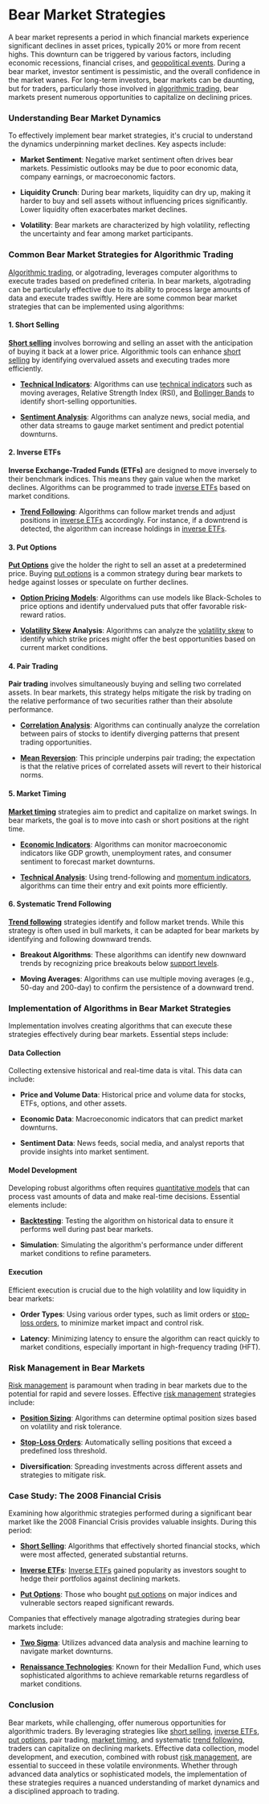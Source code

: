 # Bear Market Strategies

A bear market represents a period in which financial markets experience significant declines in asset prices, typically 20% or more from recent highs. This downturn can be triggered by various factors, including economic recessions, financial crises, and [geopolitical events](../g/geopolitical_events.md). During a bear market, investor sentiment is pessimistic, and the overall confidence in the market wanes. For long-term investors, bear markets can be daunting, but for traders, particularly those involved in [algorithmic trading](../a/algorithmic_trading.md), bear markets present numerous opportunities to capitalize on declining prices.

### Understanding Bear Market Dynamics

To effectively implement bear market strategies, it's crucial to understand the dynamics underpinning market declines. Key aspects include:

- **Market Sentiment**: Negative market sentiment often drives bear markets. Pessimistic outlooks may be due to poor economic data, company earnings, or macroeconomic factors.

- **Liquidity Crunch**: During bear markets, liquidity can dry up, making it harder to buy and sell assets without influencing prices significantly. Lower liquidity often exacerbates market declines.

- **Volatility**: Bear markets are characterized by high volatility, reflecting the uncertainty and fear among market participants.

### Common Bear Market Strategies for Algorithmic Trading

[Algorithmic trading](../a/algorithmic_trading.md), or algotrading, leverages computer algorithms to execute trades based on predefined criteria. In bear markets, algotrading can be particularly effective due to its ability to process large amounts of data and execute trades swiftly. Here are some common bear market strategies that can be implemented using algorithms:

#### 1. Short Selling

**[Short selling](../s/short_selling.md)** involves borrowing and selling an asset with the anticipation of buying it back at a lower price. Algorithmic tools can enhance [short selling](../s/short_selling.md) by identifying overvalued assets and executing trades more efficiently.

- **[Technical Indicators](../t/technical_indicators.md)**: Algorithms can use [technical indicators](../t/technical_indicators.md) such as moving averages, Relative Strength Index (RSI), and [Bollinger Bands](../b/bollinger_bands.md) to identify short-selling opportunities.
  
- **[Sentiment Analysis](../s/sentiment_analysis.md)**: Algorithms can analyze news, social media, and other data streams to gauge market sentiment and predict potential downturns.

#### 2. Inverse ETFs

**Inverse Exchange-Traded Funds (ETFs)** are designed to move inversely to their benchmark indices. This means they gain value when the market declines. Algorithms can be programmed to trade [inverse ETFs](../i/inverse_etfs.md) based on market conditions.

- **[Trend Following](../t/trend_following.md)**: Algorithms can follow market trends and adjust positions in [inverse ETFs](../i/inverse_etfs.md) accordingly. For instance, if a downtrend is detected, the algorithm can increase holdings in [inverse ETFs](../i/inverse_etfs.md).

#### 3. Put Options

**[Put Options](../p/put_options.md)** give the holder the right to sell an asset at a predetermined price. Buying [put options](../p/put_options.md) is a common strategy during bear markets to hedge against losses or speculate on further declines.

- **[Option Pricing Models](../o/option_pricing_models.md)**: Algorithms can use models like Black-Scholes to price options and identify undervalued puts that offer favorable risk-reward ratios.
  
- **[Volatility Skew](../v/volatility_skew.md) Analysis**: Algorithms can analyze the [volatility skew](../v/volatility_skew.md) to identify which strike prices might offer the best opportunities based on current market conditions.

#### 4. Pair Trading

**Pair trading** involves simultaneously buying and selling two correlated assets. In bear markets, this strategy helps mitigate the risk by trading on the relative performance of two securities rather than their absolute performance.

- **[Correlation Analysis](../c/correlation_analysis.md)**: Algorithms can continually analyze the correlation between pairs of stocks to identify diverging patterns that present trading opportunities.
  
- **[Mean Reversion](../m/mean_reversion.md)**: This principle underpins pair trading; the expectation is that the relative prices of correlated assets will revert to their historical norms.

#### 5. Market Timing

**[Market timing](../m/market_timing.md)** strategies aim to predict and capitalize on market swings. In bear markets, the goal is to move into cash or short positions at the right time.

- **[Economic Indicators](../e/economic_indicators.md)**: Algorithms can monitor macroeconomic indicators like GDP growth, unemployment rates, and consumer sentiment to forecast market downturns.

- **[Technical Analysis](../t/technical_analysis.md)**: Using trend-following and [momentum indicators](../m/momentum_indicators.md), algorithms can time their entry and exit points more efficiently.

#### 6. Systematic Trend Following

**[Trend following](../t/trend_following.md)** strategies identify and follow market trends. While this strategy is often used in bull markets, it can be adapted for bear markets by identifying and following downward trends.

- **Breakout Algorithms**: These algorithms can identify new downward trends by recognizing price breakouts below [support levels](../s/support_levels.md).

- **Moving Averages**: Algorithms can use multiple moving averages (e.g., 50-day and 200-day) to confirm the persistence of a downward trend.

### Implementation of Algorithms in Bear Market Strategies

Implementation involves creating algorithms that can execute these strategies effectively during bear markets. Essential steps include:

#### Data Collection

Collecting extensive historical and real-time data is vital. This data can include:

- **Price and Volume Data**: Historical price and volume data for stocks, ETFs, options, and other assets.
  
- **Economic Data**: Macroeconomic indicators that can predict market downturns.

- **Sentiment Data**: News feeds, social media, and analyst reports that provide insights into market sentiment.

#### Model Development

Developing robust algorithms often requires [quantitative models](../q/quantitative_models.md) that can process vast amounts of data and make real-time decisions. Essential elements include:

- **[Backtesting](../b/backtesting.md)**: Testing the algorithm on historical data to ensure it performs well during past bear markets.

- **Simulation**: Simulating the algorithm's performance under different market conditions to refine parameters.

#### Execution

Efficient execution is crucial due to the high volatility and low liquidity in bear markets:

- **Order Types**: Using various order types, such as limit orders or [stop-loss orders](../s/stop-loss_orders.md), to minimize market impact and control risk.

- **Latency**: Minimizing latency to ensure the algorithm can react quickly to market conditions, especially important in high-frequency trading (HFT).

### Risk Management in Bear Markets

[Risk management](../r/risk_management.md) is paramount when trading in bear markets due to the potential for rapid and severe losses. Effective [risk management](../r/risk_management.md) strategies include:

- **[Position Sizing](../p/position_sizing.md)**: Algorithms can determine optimal position sizes based on volatility and risk tolerance.

- **[Stop-Loss Orders](../s/stop-loss_orders.md)**: Automatically selling positions that exceed a predefined loss threshold.

- **Diversification**: Spreading investments across different assets and strategies to mitigate risk.

### Case Study: The 2008 Financial Crisis

Examining how algorithmic strategies performed during a significant bear market like the 2008 Financial Crisis provides valuable insights. During this period:

- **[Short Selling](../s/short_selling.md)**: Algorithms that effectively shorted financial stocks, which were most affected, generated substantial returns.
  
- **[Inverse ETFs](../i/inverse_etfs.md)**: [Inverse ETFs](../i/inverse_etfs.md) gained popularity as investors sought to hedge their portfolios against declining markets.

- **[Put Options](../p/put_options.md)**: Those who bought [put options](../p/put_options.md) on major indices and vulnerable sectors reaped significant rewards.

Companies that effectively manage algotrading strategies during bear markets include:

- **[Two Sigma](https://www.twosigma.com/)**: Utilizes advanced data analysis and machine learning to navigate market downturns.
  
- **[Renaissance Technologies](https://www.rentec.com/)**: Known for their Medallion Fund, which uses sophisticated algorithms to achieve remarkable returns regardless of market conditions.

### Conclusion

Bear markets, while challenging, offer numerous opportunities for algorithmic traders. By leveraging strategies like [short selling](../s/short_selling.md), [inverse ETFs](../i/inverse_etfs.md), [put options](../p/put_options.md), pair trading, [market timing](../m/market_timing.md), and systematic [trend following](../t/trend_following.md), traders can capitalize on declining markets. Effective data collection, model development, and execution, combined with robust [risk management](../r/risk_management.md), are essential to succeed in these volatile environments. Whether through advanced data analytics or sophisticated models, the implementation of these strategies requires a nuanced understanding of market dynamics and a disciplined approach to trading.